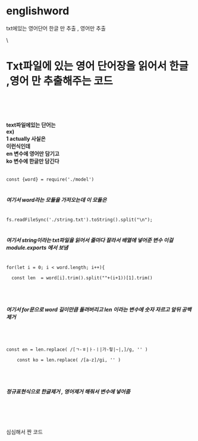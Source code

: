 # englishword
txt에있는 영어단어 한글 만 추출 , 영어만 추출

\
<h1>Txt파일에 있는 영어 단어장을 읽어서 한글 ,영어 만 추출해주는 코드</h1>
<br>
<br>
<br>
<h4>
text파일에있는 단어는 <br>
ex)<br>
1 actually 사실은
<br>
이런식인데 
<br>
en 변수에 영어만 담기고
<br>
ko 변수에 한글만 담긴다
<br>
</h4>

<code>
const {word} = require('./model')
</code>
<br><h5>
여기서 word라는 모듈을 가저오는데 이 모듈은<br>
</h5>

<code>
fs.readFileSync('./string.txt').toString().split("\n");
</code>
<br>
<h5>
여기서 string이라는 txt파일을 읽어서 줄마다 잘라서 배열에 넣어준 변수
이걸 module.exports 에서 보냄
</h5>

<pre>
<code>
for(let i = 0; i < word.length; i++){<br>
  const len  = word[i].trim().split(""+(i+1))[1].trim()
</code>
</pre>
<br>
<h5>
여기서 for문으로 word 길이만큼 돌려버리고
  len 이라는 변수에 숫자 자르고 앞뒤 공백 제거
</h5>
<br>


<pre>
<code>
const en = len.replace( /[ㄱ-ㅎ|ㅏ-ㅣ|가-힣|~|,]/g, '' )<br>
    const ko = len.replace( /[a-z]/gi, '' )
</code>
</pre>
<br>
<h5>
정규표현식으로 한글제거 , 영어제거 해줘서 변수에 넣어줌
</h5>

<br><br><br>

심심해서 짠 코드






